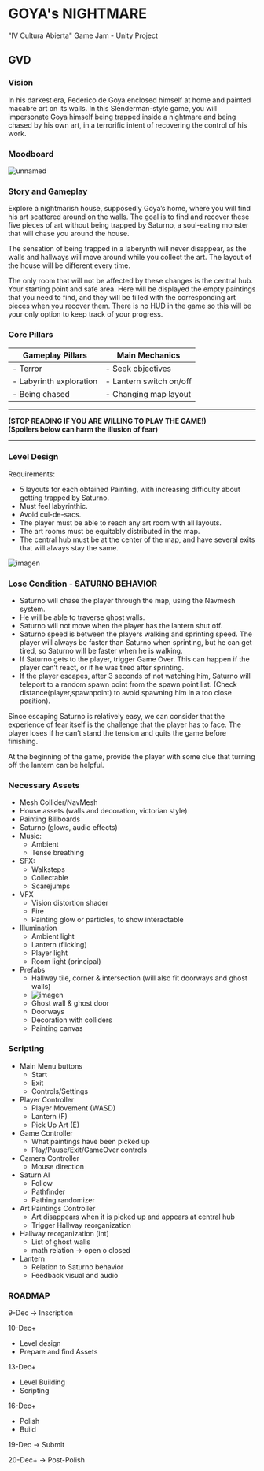 # GOYA's NIGHTMARE
"IV Cultura Abierta" Game Jam - Unity Project

## GVD
### Vision
In his darkest era, Federico de Goya enclosed himself at home and painted macabre art on its walls. In this Slenderman-style game, you will impersonate Goya himself being trapped inside a nightmare and being chased by his own art, in a terrorific intent of recovering the control of his work.

### Moodboard
![unnamed](https://user-images.githubusercontent.com/58336040/162426137-2b81420f-9db8-468e-ab64-7685c119e29d.png)

### Story and Gameplay
Explore a nightmarish house, supposedly Goya’s home, where you will find his art scattered around on the walls. The goal is to find and recover these five pieces of art without being trapped by Saturno, a soul-eating monster that will chase you around the house.

The sensation of being trapped in a laberynth will never disappear, as the walls and hallways will move around while you collect the art. The layout of the house will be different every time.

The only room that will not be affected by these changes is the central hub. Your starting point and safe area. Here will be displayed the empty paintings that you need to find, and they will be filled with the corresponding art pieces when you recover them. There is no HUD in the game so this will be your only option to keep track of your progress.

### Core Pillars
| Gameplay Pillars        | Main Mechanics          |
|-------------------------|-------------------------|
| - Terror                | - Seek objectives       |
| - Labyrinth exploration | - Lantern switch on/off |
| - Being chased          | - Changing map layout   |

----

   **(STOP READING IF YOU ARE WILLING TO PLAY THE GAME!)**  
   **(Spoilers below can harm the illusion of fear)**
   
----

### Level Design
Requirements:
 - 5 layouts for each obtained Painting, with increasing difficulty about getting trapped by Saturno.
 - Must feel labyrinthic.
 - Avoid cul-de-sacs.
 - The player must be able to reach any art room with all layouts.
 - The art rooms must be equitably distributed in the map.
 - The central hub must be at the center of the map, and have several exits that will always stay the same.

![imagen](https://user-images.githubusercontent.com/58336040/162427669-5f6d2684-cdeb-4438-8fd6-73af85eed7ca.png)

### Lose Condition - SATURNO BEHAVIOR
 - Saturno will chase the player through the map, using the Navmesh system.
 - He will be able to traverse ghost walls.
 - Saturno will not move when the player has the lantern shut off.
 - Saturno speed is between the players walking and sprinting speed. The player will always be faster than Saturno when sprinting, but he can get tired, so Saturno will be faster when he is walking.
 - If Saturno gets to the player, trigger Game Over. This can happen if the player can’t react, or if he was tired after sprinting.
 - If the player escapes, after 3 seconds of not watching him, Saturno will teleport to a random spawn point from the spawn point list. (Check distance(player,spawnpoint) to avoid spawning him in a too close position).

Since escaping Saturno is relatively easy, we can consider that the experience of fear itself is the challenge that the player has to face. The player loses if he can’t stand the tension and quits the game before finishing.

At the beginning of the game, provide the player with some clue that turning off the lantern can be helpful.

### Necessary Assets
 - Mesh Collider/NavMesh
 - House assets (walls and decoration, victorian style)
 - Painting Billboards
 - Saturno (glows, audio effects)
 - Music:
   - Ambient
   - Tense breathing
 - SFX:
   - Walksteps
   - Collectable
   - Scarejumps
 - VFX
   - Vision distortion shader
   - Fire 
   - Painting glow or particles, to show interactable
 - Illumination
   - Ambient light
   - Lantern (flicking)
   - Player light
   - Room light (principal)
 - Prefabs
   - Hallway tile, corner & intersection (will also fit doorways and ghost walls)
   - ![imagen](https://user-images.githubusercontent.com/58336040/162430268-25ac4e90-c040-4373-8e07-80f3e5957893.png)
   - Ghost wall & ghost door
   - Doorways
   - Decoration with colliders
   - Painting canvas

### Scripting
 - Main Menu buttons
   - Start
   - Exit
   - Controls/Settings
 - Player Controller
   - Player Movement (WASD)
   - Lantern (F)
   - Pick Up Art (E)
 - Game Controller    
   - What paintings have been picked up
   - Play/Pause/Exit/GameOver controls
 - Camera Controller
   - Mouse direction
 - Saturn AI
   - Follow
   - Pathfinder
   - Pathing randomizer
 - Art Paintings Controller
   - Art disappears when it is picked up and appears at central hub
   - Trigger Hallway reorganization
 - Hallway reorganization (int)
   - List of ghost walls
   - math relation → open o closed
 - Lantern
   - Relation to Saturno behavior
   - Feedback visual and audio

### ROADMAP
9-Dec -> Inscription

10-Dec+
 - Level design
 - Prepare and find Assets

13-Dec+
 - Level Building
 - Scripting

16-Dec+
 - Polish
 - Build

19-Dec -> Submit

20-Dec+ -> Post-Polish








